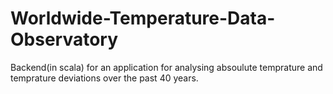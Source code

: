 # Worldwide-Temperature-Data-Observatory
Backend(in scala) for an application for analysing absoulute temprature and temprature deviations over the past 40 years.
